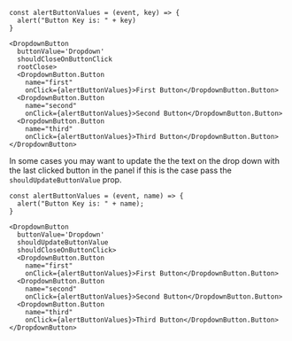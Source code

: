 ```
const alertButtonValues = (event, key) => {
  alert("Button Key is: " + key)
}

<DropdownButton
  buttonValue='Dropdown'
  shouldCloseOnButtonClick
  rootClose>
  <DropdownButton.Button
    name="first"
    onClick={alertButtonValues}>First Button</DropdownButton.Button>
  <DropdownButton.Button
    name="second"
    onClick={alertButtonValues}>Second Button</DropdownButton.Button>
  <DropdownButton.Button
    name="third"
    onClick={alertButtonValues}>Third Button</DropdownButton.Button>
</DropdownButton>
```

In some cases you may want to update the the text on the drop down with the last clicked button in the panel if this is the case pass the `shouldUpdateButtonValue` prop.

```
const alertButtonValues = (event, name) => {
  alert("Button Key is: " + name);
}

<DropdownButton
  buttonValue='Dropdown'
  shouldUpdateButtonValue
  shouldCloseOnButtonClick>
  <DropdownButton.Button
    name="first"
    onClick={alertButtonValues}>First Button</DropdownButton.Button>
  <DropdownButton.Button
    name="second"
    onClick={alertButtonValues}>Second Button</DropdownButton.Button>
  <DropdownButton.Button
    name="third"
    onClick={alertButtonValues}>Third Button</DropdownButton.Button>
</DropdownButton>
```
